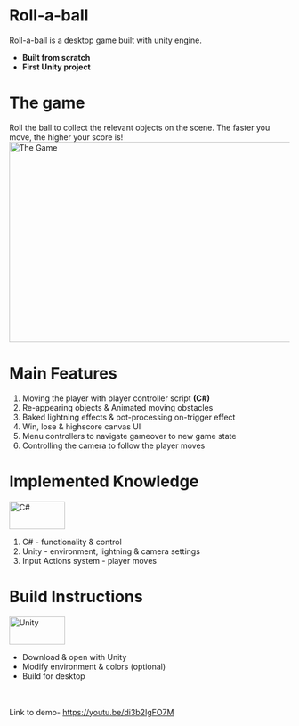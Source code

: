 # Roll-a-ball
Roll-a-ball is a desktop game built with unity engine. 
- **Built from scratch**
- **First Unity project**

# The game 
Roll the ball to collect the relevant objects on the scene.
The faster you move, the higher your score is!
<img src="https://github.com/BenHurCreations/Unity/blob/main/Images/Roll-a-ball.PNG" alt="The Game" width="800" height="360"/>

# Main Features
1.  Moving the player with player controller script   **(C#)**
2.  Re-appearing objects & Animated moving obstacles
3. Baked lightning effects & pot-processing on-trigger effect
4. Win, lose & highscore canvas UI
5. Menu controllers to navigate gameover to new game state
6. Controlling the camera to follow the player moves

# Implemented Knowledge
<img src="https://github.com/BenHurCreations/Unity/blob/main/Images/C-Sharp.png" alt="C#" width="100" height="50"/>

1. C# - functionality & control 
2. Unity - environment, lightning & camera settings
3. Input Actions system - player moves

# Build Instructions
<img src="https://github.com/BenHurCreations/Unity/blob/main/Images/unity.jpg" alt="Unity" width="100" height="50"/>

- Download & open with Unity 
- Modify environment & colors (optional)
- Build for desktop

<br/><br/>
Link to demo- https://youtu.be/di3b2IgFO7M
